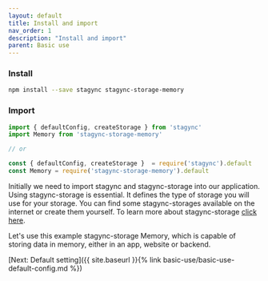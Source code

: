 ```yaml
---
layout: default
title: Install and import
nav_order: 1
description: "Install and import"
parent: Basic use
---
```

### Install
```bash
npm install --save stagync stagync-storage-memory
```

### Import
```javascript
import { defaultConfig, createStorage } from 'stagync'
import Memory from 'stagync-storage-memory'

// or

const { defaultConfig, createStorage }  = require('stagync').default
const Memory = require('stagync-storage-memory').default
```
Initially we need to import stagync and stagync-storage into our application. 
Using stagync-storage is essential. It defines the type of storage you will use for your storage. 
You can find some stagync-storages available on the internet or create them yourself. 
To learn more about stagync-storage [click here](#).

Let's use this example stagync-storage Memory, which is capable of storing data in memory, either in an app, website or backend.

[Next: Default setting]({{ site.baseurl }}{% link basic-use/basic-use-default-config.md %})
